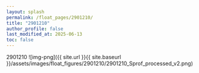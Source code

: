 ```yaml
---
layout: splash
permalink: /float_pages/2901210/
title: "2901210"
author_profile: false
last_modified_at: 2025-06-13
toc: false
---
```

 
2901210
![img-png]({{ site.url }}{{ site.baseurl }}/assets/images/float_figures/2901210/2901210_Sprof_processed_v2.png)